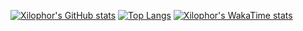 [![Xilophor's GitHub stats](https://github-readme-stats.vercel.app/api?username=xilophor&show_icons=true&theme=dracula)](https://github.com/anuraghazra/github-readme-stats)
[![Top Langs](https://github-readme-stats.vercel.app/api/top-langs/?username=xilophor&layout=compact&theme=dracula)](https://github.com/anuraghazra/github-readme-stats)
[![Xilophor's WakaTime stats](https://github-readme-stats.vercel.app/api/wakatime?username=xilophor&theme=dracula)](https://github.com/anuraghazra/github-readme-stats)

<!--
**Xilophor/Xilophor** is a ✨ _special_ ✨ repository because its `README.md` (this file) appears on your GitHub profile.

Here are some ideas to get you started:

- 🔭 I’m currently working on ...
- 🌱 I’m currently learning ...
- 👯 I’m looking to collaborate on ...
- 🤔 I’m looking for help with ...
- 💬 Ask me about ...
- 📫 How to reach me: ...
- 😄 Pronouns: ...
- ⚡ Fun fact: ...
-->
